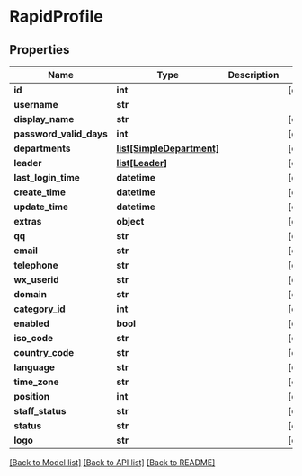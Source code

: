 # RapidProfile

## Properties
Name | Type | Description | Notes
------------ | ------------- | ------------- | -------------
**id** | **int** |  | [optional] 
**username** | **str** |  | 
**display_name** | **str** |  | [optional] 
**password_valid_days** | **int** |  | [optional] 
**departments** | [**list[SimpleDepartment]**](SimpleDepartment.md) |  | [optional] 
**leader** | [**list[Leader]**](Leader.md) |  | [optional] 
**last_login_time** | **datetime** |  | [optional] 
**create_time** | **datetime** |  | [optional] 
**update_time** | **datetime** |  | [optional] 
**extras** | **object** |  | [optional] 
**qq** | **str** |  | [optional] 
**email** | **str** |  | [optional] 
**telephone** | **str** |  | [optional] 
**wx_userid** | **str** |  | [optional] 
**domain** | **str** |  | [optional] 
**category_id** | **int** |  | [optional] 
**enabled** | **bool** |  | [optional] 
**iso_code** | **str** |  | [optional] 
**country_code** | **str** |  | [optional] 
**language** | **str** |  | [optional] 
**time_zone** | **str** |  | [optional] 
**position** | **int** |  | [optional] 
**staff_status** | **str** |  | [optional] 
**status** | **str** |  | [optional] 
**logo** | **str** |  | [optional] 

[[Back to Model list]](../README.md#documentation-for-models) [[Back to API list]](../README.md#documentation-for-api-endpoints) [[Back to README]](../README.md)

